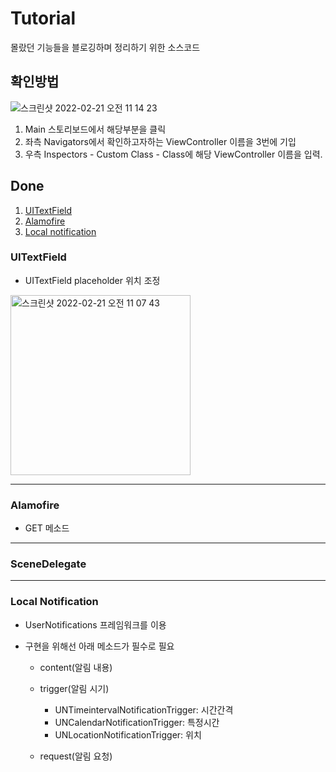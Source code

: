 # Tutorial
몰랐던 기능들을 블로깅하며 정리하기 위한 소스코드

## 확인방법 

![스크린샷 2022-02-21 오전 11 14 23](https://user-images.githubusercontent.com/64088377/154878324-c1ff04d6-6806-4f1c-bebb-3434ed383190.png)


1. Main 스토리보드에서 해당부분을 클릭
2. 좌측 Navigators에서 확인하고자하는 ViewController 이름을 3번에 기입 
3. 우측 Inspectors - Custom Class - Class에 해당 ViewController 이름을 입력.



## Done


1. [UITextField](#uitextfield)
2. [Alamofire](#alamofire)
3. [Local notification](#local-notification)

### UITextField

- UITextField placeholder 위치 조정
<img width="288" alt="스크린샷 2022-02-21 오전 11 07 43" src="https://user-images.githubusercontent.com/64088377/154877534-2e78f1f2-dcd3-46dd-b035-7f9a69cc2db0.png">


----

### Alamofire

- GET 메소드

---

### SceneDelegate


---


### Local Notification

  - UserNotifications 프레임워크를 이용

  - 구현을 위해선 아래 메소드가 필수로 필요
    - content(알림 내용)

    - trigger(알림 시기)
      -  UNTimeintervalNotificationTrigger: 시간간격
      -  UNCalendarNotificationTrigger: 특정시간 
      -  UNLocationNotificationTrigger: 위치

    - request(알림 요청)




